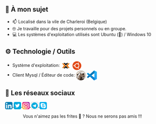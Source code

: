 ## 👨 À mon sujet

- 📫 Localisé dans la vile de Charleroi (Belgique)
- 🤓 Je travaille pour des projets personnels ou en groupe.
- 💻 Les systèmes d'exploitation utilisés sont Ubuntu (🐧) / Windows 10

## ⚙️ Technologie / Outils
- Système d'exploitation: <a href="https://www.proxmox.com/en/" target="_blank"><img align="center" src="/img/Proxmox_x32.png"></img></a> <a href="https://ubuntu.com/download" target="_blank"><img align="center" src="img/Ubuntu_x32.png"></img></a>
- Client Mysql / Éditeur de code: <a href="https://dbeaver.io/" target="_blank"><img align="center" src="/img/DBeaver_x32.png"></img></a> <a href="https://code.visualstudio.com/" target="_blank"><img align="center" src="img/VSCode_x32.png"></img></a>

## 🔗 Les réseaux sociaux
<p align="left">
  <a href="https://www.linkedin.com/in/mario-cnockaert-08a33a1a4/" target="_blank">
    <img align="center" src="/img/Linkedin_x24.png"></img>
  </a>
  <a href="https://twitter.com/MarioC_IRL" target="_blank">
     <img align="center" src="/img/Twitter_x24.png"></img>
  </a>
  <a href="https://www.instagram.com/mario_cnockaert/" target="_blank">
    <img align="center" src="/img/Instagram_x24.png"></img>
  </a>
  <a href="https://t.me/MCnockaert" target="blank">
     <img align="center" src="/img/Telegram_x24.png"></img>
  </a>
  <a href="https://join.skype.com/invite/nEaHe5Vka9Jj" target="_blank">
    <img align="center" src="/img/Skype_x24.png"></img>
  </a>
</p>

<p align="center">Vous n'aimez pas les frites 🥺 ? Nous ne serons pas amis !!!</p>
